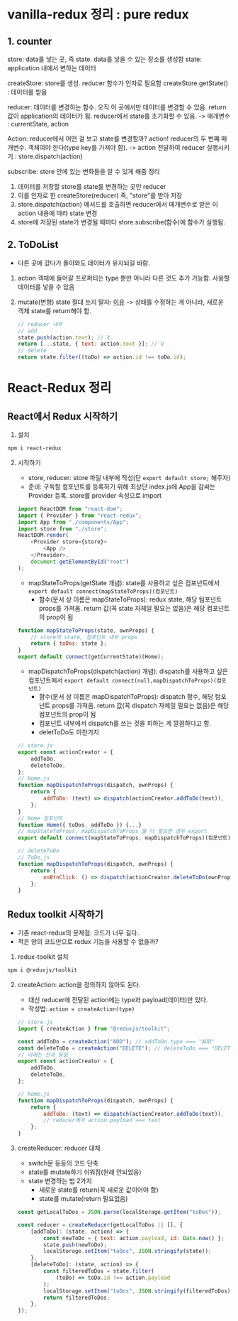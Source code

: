 # vanilla-redux 정리 : pure redux

## 1. counter

store: data를 넣는 곳, 즉 state. data를 넣을 수 있는 장소를 생성함
state: application 내에서 변하는 데이터

createStore: store를 생성. reducer 함수가 인자로 필요함
createStore.getState() : 데이터를 받음

reducer: 데이터를 변경하는 함수. 오직 이 곳에서만 데이터를 변경할 수 있음. return 값이 application의 데이터가 됨. reducer에서 state를 초기화할 수 있음.
-> 매개변수 : currentState, action

Action: reducer에서 어떤 걸 보고 state를 변경할까? action! reducer의 두 번쨰 매개변수. 객체여야 한다(type key를 가져야 함).
-> action 전달하여 reducer 실행시키기 : store.dispatch(action)

subscribe: store 안에 있는 변화들을 알 수 있게 해줌
정리

1. 데이터를 저장할 store를 state를 변경하는 곳인 reducer
2. 이를 인자로 한 createStore(reducer) 즉, "store"를 받아 저장
3. store.dispatch(action) 메서드를 호출하면 reducer에서 매개변수로 받은 이 action 내용에 따라 state 변경
4. store에 저장된 state가 변경될 때마다 store.subscribe(함수)에 함수가 실행됨.

## 2. ToDoList

-   다른 곳에 갔다가 돌아와도 데이터가 유지되길 바람.

1.  action 객체에 들어갈 프로퍼티는 type 뿐만 아니라 다른 것도 추가 가능함. 사용할 데이터를 넣을 수 있음
2.  mutate(변형) state 절대 쓰지 말자: [이유](https://redux.js.org/basics/reducers)
    -> 상태를 수정하는 게 아니라, 새로운 객체 state를 return해야 함.

    ```js
    // reducer 내부
    // add
    state.push(action.text); // X
    return [...state, { text: action.text }]; // O
    // delete
    return state.filter((toDo) => action.id !== toDo.id);
    ```

# React-Redux 정리

## React에서 Redux 시작하기

1. 설치

```sh
npm i react-redux
```

2.  시작하기

    -   store, reducer: store 파일 내부에 작성(단 `export default store;` 해주자)
    -   준비: 구독할 컴포넌트를 등록하기 위해 최상단 index.js에 App을 감싸는 Provider 등록. store를 provider 속성으로 import

    ```js
    import ReactDOM from "react-dom";
    import { Provider } from "react-redux";
    import App from "./components/App";
    import store from "./store";
    ReactDOM.render(
        <Provider store={store}>
            <App />
        </Provider>,
        document.getElementById("root")
    );
    ```

    -   mapStateToProps(getState 개념): state를 사용하고 싶은 컴포넌트에서 `export default connect(mapStateToProps)(컴포넌트)`
        -   함수(문서 상 이름은 mapStateToProps): redux state, 해당 텀포넌트 props를 가져옴. return 값(꼭 state 자체일 필요는 없음)은 해당 컴포넌트의 prop이 됨

    ```js
    function mapStateToProps(state, ownProps) {
        // store의 state, 컴포넌트 내부 props
        return { toDos: state };
    }
    export default connect(getCurrentState)(Home);
    ```

    -   mapDispatchToProps(dispatch(action) 개념): dispatch를 사용하고 싶은 컴포넌트에서 `export default connect(null,mapDispatchToProps)(컴포넌트)`
        -   함수(문서 상 이름은 mapDispatchToProps): dispatch 함수, 해당 텀포넌트 props를 가져옴. return 값(꼭 dispatch 자체일 필요는 없음)은 해당 컴포넌트의 prop이 됨
        -   컴포넌트 내부에서 dispatch를 쓰는 것을 피하는 게 깔끔하다고 함.
        -   deletToDo도 마찬가지

    ```js
    // store.js
    export const actionCreator = {
        addToDo,
        deleteToDo,
    };
    // Home.js
    function mapDispatchToProps(dispatch, ownProps) {
        return {
            addToDo: (text) => dispatch(actionCreator.addToDo(text)),
        };
    }
    // Home 컴포넌트
    function Home({ toDos, addToDo }) {...}
    // mapStateToProps, mapDispatchToProps 둘 다 필요한 경우 export
    export default connect(mapStateToProps, mapDispatchToProps)(컴포넌트);

    // deleteToDo
    // ToDo,js
    function mapDispatchToProps(dispatch, ownProps) {
        return {
            onBtnClick: () => dispatch(actionCreator.deleteToDo(ownProps.id)),
        };
    }
    ```

## Redux toolkit 시작하기

-   기존 react-redux의 문제점: 코드가 너무 길다..
-   적은 양의 코드만으로 redux 기능을 사용할 수 없을까?

1. redux-toolkit 설치

```sh
npm i @reduxjs/toolkit
```

2. createAction: action을 정의하지 않아도 된다.

    - 대신 reducer에 전달된 action에는 type과 payload(데이터)만 있다.
    - 작성법: `action = createAction(type)`

    ```js
    // store.js
    import { createAction } from "@reduxjs/toolkit";

    const addToDo = createAction("ADD"); // addToDo.type === "ADD"
    const deleteToDo = createAction("DELETE"); // deleteToDo === "DELETE"
    // 아래는 전과 동일
    export const actionCreator = {
        addToDo,
        deleteToDo,
    };

    // home.js
    function mapDispatchToProps(dispatch, ownProps) {
        return {
            addToDo: (text) => dispatch(actionCreator.addToDo(text)),
            // reducer에서 action.payload === text
        };
    }
    ```

3. createReducer: reducer 대체

    - switch문 등등의 코드 단축
    - state를 mutate하기 쉬워짐(원래 안되었음)
    - state 변경하는 법 2가지
        - 새로운 state를 return(꼭 새로운 값이어야 함)
        - state를 mutate(return 필요없음)

    ```js
    const getLocalToDos = JSON.parse(localStorage.getItem("toDos"));

    const reducer = createReducer(getLocalToDos || [], {
        [addToDo]: (state, action) => {
            const newToDo = { text: action.payload, id: Date.now() };
            state.push(newToDo);
            localStorage.setItem("toDos", JSON.stringify(state));
        },
        [deleteToDo]: (state, action) => {
            const filteredToDos = state.filter(
                (toDo) => toDo.id !== action.payload
            );
            localStorage.setItem("toDos", JSON.stringify(filteredToDos));
            return filteredToDos;
        },
    });
    ```
